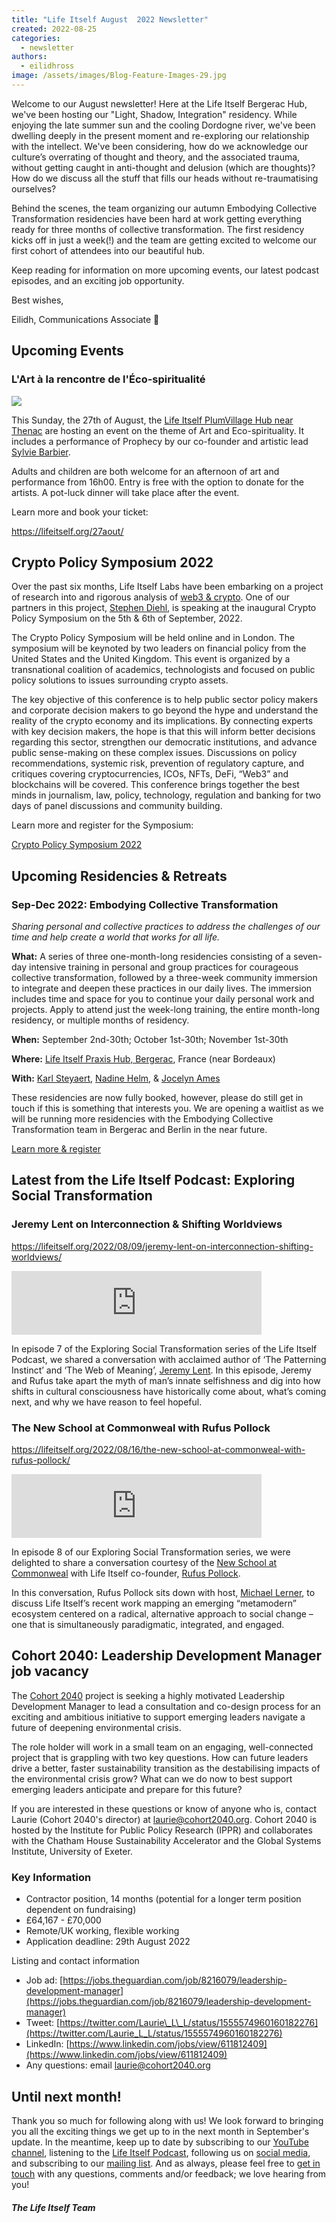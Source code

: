 ```yaml
---
title: "Life Itself August  2022 Newsletter"
created: 2022-08-25
categories: 
  - newsletter
authors: 
  - eilidhross
image: /assets/images/Blog-Feature-Images-29.jpg
---
```


Welcome to our August newsletter! Here at the Life Itself Bergerac Hub, we've been hosting our "Light, Shadow, Integration" residency. While enjoying the late summer sun and the cooling Dordogne river, we've been dwelling deeply in the present moment and re-exploring our relationship with the intellect. We've been considering, how do we acknowledge our culture’s overrating of thought and theory, and the associated trauma, without getting caught in anti-thought and delusion (which are thoughts)? How do we discuss all the stuff that fills our heads without re-traumatising ourselves?

Behind the scenes, the team organizing our autumn Embodying Collective Transformation residencies have been hard at work getting everything ready for three months of collective transformation. The first residency kicks off in just a week(!) and the team are getting excited to welcome our first cohort of attendees into our beautiful hub.

Keep reading for information on more upcoming events, our latest podcast episodes, and an exciting job opportunity.

Best wishes,

Eilidh, Communications Associate 💛

## Upcoming Events

### L'Art à la rencontre de l'Éco-spiritualité

![](/assets/images/prophecy-722x1024.jpeg)

This Sunday, the 27th of August, the [Life Itself PlumVillage Hub near Thenac](https://lifeitself.org/hubs/farmhouse/) are hosting an event on the theme of Art and Eco-spirituality. It includes a performance of Prophecy by our co-founder and artistic lead [Sylvie Barbier](https://lifeitself.org/2022/05/24/genesis-in-three-performances/).

Adults and children are both welcome for an afternoon of art and performance from 16h00. Entry is free with the option to donate for the artists. A pot-luck dinner will take place after the event.

Learn more and book your ticket:

https://lifeitself.org/27aout/

## Crypto Policy Symposium 2022

Over the past six months, Life Itself Labs have been embarking on a project of research into and rigorous analysis of [web3 & crypto](https://web3.lifeitself.org/). One of our partners in this project, [Stephen Diehl](https://www.stephendiehl.com/), is speaking at the inaugural Crypto Policy Symposium on the 5th & 6th of September, 2022.

The Crypto Policy Symposium will be held online and in London. The  
symposium will be keynoted by two leaders on financial policy from the United States and the United Kingdom. This event is organized by a transnational coalition of academics, technologists and focused on public policy solutions to issues surrounding crypto assets.

The key objective of this conference is to help public sector policy makers and corporate decision makers to go beyond the hype and understand the reality of the crypto economy and its implications. By connecting experts with key decision makers, the hope is that this will inform better decisions regarding this sector, strengthen our democratic institutions, and advance public sense-making on these complex issues. Discussions on policy recommendations, systemic risk, prevention of regulatory capture, and critiques covering cryptocurrencies, ICOs, NFTs, DeFi, “Web3” and blockchains will be covered. This conference brings together the best minds in journalism, law, policy, technology, regulation and banking for two days of panel discussions and community building.

Learn more and register for the Symposium:

[Crypto Policy Symposium 2022](https://crypto-policy.tech/)

## Upcoming Residencies & Retreats

### Sep-Dec 2022: Embodying Collective Transformation

_Sharing personal and collective practices to address the challenges of our time and help create a world that works for all life._

**What:** A series of three one-month-long residencies consisting of a seven-day intensive training in personal and group practices for courageous collective transformation, followed by a three-week community immersion to integrate and deepen these practices in our daily lives. The immersion includes time and space for you to continue your daily personal work and projects. Apply to attend just the week-long training, the entire month-long residency, or multiple months of residency.

**When:** September 2nd-30th; October 1st-30th; November 1st-30th

**Where:** [Life Itself Praxis Hub, Bergerac](https://lifeitself.org/hubs/bergerac/), France (near Bordeaux)

**With:** [Karl Steyaert](http://www.karlsteyaert.com/), [Nadine Helm](https://www.embracing-life.com/), & [Jocelyn Ames](https://becomingtogether.net/)

These residencies are now fully booked, however, please do still get in touch if this is something that interests you. We are opening a waitlist as we will be running more residencies with the Embodying Collective Transformation team in Bergerac and Berlin in the near future.

[Learn more & register](https://lifeitself.org/embodying-collective-transformation/)

## Latest from the Life Itself Podcast: Exploring Social Transformation

### Jeremy Lent on Interconnection & Shifting Worldviews

https://lifeitself.org/2022/08/09/jeremy-lent-on-interconnection-shifting-worldviews/

<iframe src="https://anchor.fm/life-itself/embed/episodes/Jeremy-Lent-on-Interconnection--Shifting-Worldviews-e1ma31u/a-a7gpq18" height="102px" width="400px" frameborder="0" scrolling="no"></iframe>

In episode 7 of the Exploring Social Transformation series of the Life Itself Podcast, we shared a conversation with acclaimed author of ‘The Patterning Instinct’ and ‘The Web of Meaning’, [Jeremy Lent](https://www.jeremylent.com/). In this episode, Jeremy and Rufus take apart the myth of man’s innate selfishness and dig into how shifts in cultural consciousness have historically come about, what’s coming next, and why we have reason to feel hopeful.

### The New School at Commonweal with Rufus Pollock

https://lifeitself.org/2022/08/16/the-new-school-at-commonweal-with-rufus-pollock/

<iframe src="https://anchor.fm/life-itself/embed/episodes/Meet-the-MetaModerns-Emerging-Movement-with-Alternative-Approach-to-Social-Change-with-Rufus-Pollock-e1mhn48/a-a7gpq18" height="102px" width="400px" frameborder="0" scrolling="no"></iframe>

In episode 8 of our Exploring Social Transformation series, we were delighted to share a conversation courtesy of the [New School at Commonweal](https://tns.commonweal.org/) with Life Itself co-founder, [Rufus Pollock](https://rufuspollock.com/).

In this conversation, Rufus Pollock sits down with host, [Michael Lerner](https://www.commonweal.org/staff/michael-lerner/), to discuss Life Itself’s recent work mapping an emerging “metamodern” ecosystem centered on a radical, alternative approach to social change – one that is simultaneously paradigmatic, integrated, and engaged.

## Cohort 2040: Leadership Development Manager job vacancy

The [Cohort 2040](https://www.cohort2040.org/) project is seeking a highly motivated Leadership Development Manager to lead a consultation and co-design process for an exciting and ambitious initiative to support emerging leaders navigate a future of deepening environmental crisis.

The role holder will work in a small team on an engaging, well-connected project that is grappling with two key questions. How can future leaders drive a better, faster sustainability transition as the destabilising impacts of the environmental crisis grow? What can we do now to best support emerging leaders anticipate and prepare for this future?

If you are interested in these questions or know of anyone who is, contact Laurie (Cohort 2040's director) at laurie@cohort2040.org. Cohort 2040 is hosted by the Institute for Public Policy Research (IPPR) and collaborates with the Chatham House Sustainability Accelerator and the Global Systems Institute, University of Exeter.

### Key Information

- Contractor position, 14 months (potential for a longer term position dependent on fundraising)
- £64,167 - £70,000
- Remote/UK working, flexible working
- Application deadline: 29th August 2022

Listing and contact information

- Job ad: [https://jobs.theguardian.com/job/8216079/leadership-development-manager](https://jobs.theguardian.com/job/8216079/leadership-development-manager)
- Tweet: [https://twitter.com/Laurie\_L\_L/status/1555574960160182276](https://twitter.com/Laurie_L_L/status/1555574960160182276)
- LinkedIn: [https://www.linkedin.com/jobs/view/611812409](https://www.linkedin.com/jobs/view/611812409)
- Any questions: email [laurie@cohort2040.org](mailto:laurie@cohort2040.org)

## Until next month!

Thank you so much for following along with us! We look forward to bringing you all the exciting things we get up to in the next month in September's update. In the meantime, keep up to date by subscribing to our [YouTube channel](https://www.youtube.com/channel/UCmBq3VO9w_MLTKD_CHsYN-Q), listening to the [Life Itself Podcast](https://anchor.fm/life-itself), following us on [social media](https://twitter.com/forlifeitself), and subscribing to our [mailing list](https://lifeitself.org/contact/). And as always, please feel free to [get in touch](https://lifeitself.org/contact/) with any questions, comments and/or feedback; we love hearing from you!

##### The Life Itself Team
